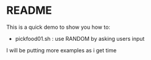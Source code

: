 # README

This is a quick demo to show you how to:
* pickfood01.sh : use RANDOM by asking users input

I will be putting more examples as i get time